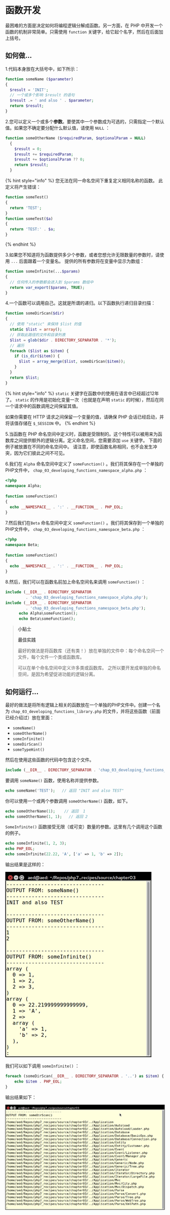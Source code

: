 # 函数开发

最困难的方面是决定如何将编程逻辑分解成函数。另一方面，在 PHP 中开发一个函数的机制非常简单。只需使用 `function` 关键字，给它起个名字，然后在后面加上括号。

## 如何做...

1.代码本身放在大括号中，如下所示：

```php
function someName ($parameter)
{ 
  $result = 'INIT';
  // 一个或多个影响 $result 的语句
  $result .= ' and also ' . $parameter;
  return $result; 
}
```

2.您可以定义一个或多个**参数**。要使其中一个参数成为可选的，只需指定一个默认值。如果您不确定要分配什么默认值，请使用 `NULL` ：

```php
function someOtherName ($requiredParam, $optionalParam = NULL)
  { 
    $result = 0;
    $result += $requiredParam;
    $result += $optionalParam ?? 0;
    return $result; 
  }
```

{% hint style="info" %}
您无法在同一命名空间下重复定义相同名称的函数。 此定义将产生错误：

```php
function someTest()
{
  return 'TEST';
}
function someTest($a)
{
  return 'TEST:' . $a;
}
```
{% endhint %}

3.如果您不知道将为函数提供多少个参数，或者您想允许无限数量的参数时，请使用 `...` 后面跟着一个变量名。 提供的所有参数将在变量中显示为数组：

```php
function someInfinite(...$params)
{
  // 任何传入的参数都会进入到 $params 数组中
  return var_export($params, TRUE);
}
```

4.一个函数可以调用自己。这就是所谓的递归。以下函数执行递归目录扫描：

```php
function someDirScan($dir)
{
  // 使用 "static" 来保持 $list 的值
  static $list = array();
  // 获取此路径的文件和目录列表
  $list = glob($dir . DIRECTORY_SEPARATOR . '*');
  // 遍历
  foreach ($list as $item) {
    if (is_dir($item)) {
      $list = array_merge($list, someDirScan($item));
    }
  }
  return $list;
}
```

{% hint style="info" %}
`static` 关键字在函数中的使用在语言中已经超过12年了。 `static` 的作用是初始化变量一次（也就是在声明 `static` 的时候），然后在同一个请求中的函数调用之间保留其值。

如果你需要在 HTTP 请求之间保留一个变量的值，请确保 PHP 会话已经启动，并将该值存储在 `$_SESSION` 中。
{% endhint %}

5.当函数在 PHP 命名空间中定义时，函数是受限制的。这个特性可以被用来为函数库之间提供额外的逻辑分离。定义命名空间，您需要添加 `use` 关键字。 下面的例子被放置在不同的命名空间中。 请注意，即使函数名称相同，也不会发生冲突，因为它们彼此之间不可见。

6.我们在 `Alpha` 命名空间中定义了 `someFunction()` 。我们将其保存在一个单独的PHP文件中， `chap_03_developing_functions_namespace_alpha.php` ：

```php
<?php
namespace Alpha;

function someFunction()
{
  echo __NAMESPACE__ . ':' . __FUNCTION__ . PHP_EOL;
}
```

7.然后我们在`Beta` 命名空间中定义 `someFunction()`  。我们将其保存到一个单独的PHP文件中， `chap_03_developing_functions_namespace_beta.php` ：

```php
<?php
namespace Beta;

function someFunction()
{
  echo __NAMESPACE__ . ':' . __FUNCTION__ . PHP_EOL;
}
```

8.然后，我们可以在函数名前加上命名空间名来调用 `someFunction()` ：

```php
include (__DIR__ . DIRECTORY_SEPARATOR 
         . 'chap_03_developing_functions_namespace_alpha.php');
include (__DIR__ . DIRECTORY_SEPARATOR 
         . 'chap_03_developing_functions_namespace_beta.php');
      echo Alpha\someFunction();
      echo Beta\someFunction();
```

> **小贴士**
>
> **最佳实践**
>
> 最好的做法是将函数库（还有类！）放在单独的文件中：每个命名空间一个文件，每个文件一个类或函数库。
>
> 可以在单个命名空间中定义许多类或函数库。 之所以要开发成单独的命名空间，是因为希望促进功能的逻辑分离。

## 如何运行...

最好的做法是将所有逻辑上相关的函数放在一个单独的PHP文件中。创建一个名为 `chap_03_developing_functions_library.php` 的文件，并将这些函数（前面已经介绍过）放在里面：

* `someName()`
* `someOtherName()`
* `someInfinite()`
* `someDirScan()`
* `someTypeHint()`

然后在使用这些函数的代码中包含这个文件。

```php
include (__DIR__ . DIRECTORY_SEPARATOR . 'chap_03_developing_functions_library.php');
```

要调用 `someName()` 函数，使用名称并提供参数。

```php
echo someName('TEST');   // 返回 "INIT and also TEST"
```

你可以使用一个或两个参数调用 `someOtherName()` 函数，如下。

```php
echo someOtherName(1);    // 返回  1
echo someOtherName(1, 1);   // 返回 2
```

 `SomeInfinite()` 函数接受无限（或可变）数量的参数。这里有几个调用这个函数的例子。

```php
echo someInfinite(1, 2, 3);
echo PHP_EOL;
echo someInfinite(22.22, 'A', ['a' => 1, 'b' => 2]);
```

输出结果是这样的：

![](../../.gitbook/assets/image%20%2820%29.png)

我们可以如下调用 `someInfinite()` ：

```php
foreach (someDirScan(__DIR__ . DIRECTORY_SEPARATOR . '..') as $item) {
    echo $item . PHP_EOL;
}
```

输出结果如下：

![](../../.gitbook/assets/image%20%2814%29.png)

